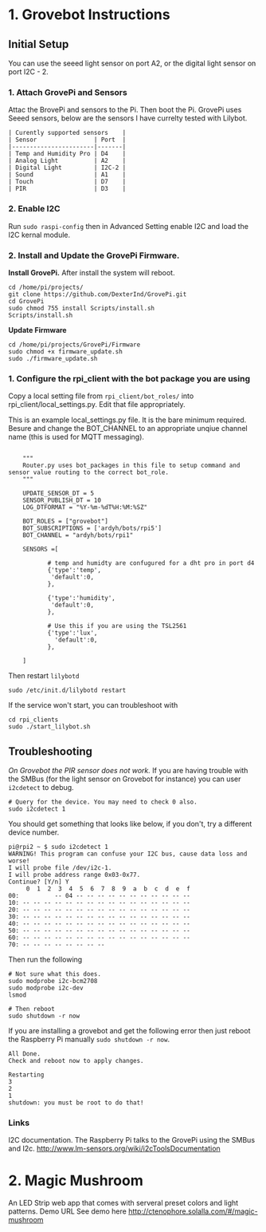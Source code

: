 # 1. Grovebot Instructions

## Initial Setup
You can use the seeed light sensor on port A2, or the digital light sensor on port I2C - 2.

### 1. Attach GrovePi and Sensors
Attac the BrovePi and sensors to the Pi. Then boot the Pi.
GrovePi uses Seeed sensors, below are the sensors I have currelty tested with Lilybot.

    | Curently supported sensors    |
    | Sensor                | Port  |
    |-----------------------|-------|
    | Temp and Humidity Pro | D4    |
    | Analog Light          | A2    |
    | Digital Light         | I2C-2 |
    | Sound                 | A1    |
    | Touch                 | D7    |
    | PIR                   | D3    |


### 2. Enable I2C
Run `sudo raspi-config` then in Advanced Setting enable I2C and load the I2C kernal module.


### 2. Install and Update the GrovePi Firmware.

**Install GrovePi.** After install the system will reboot.


    cd /home/pi/projects/
    git clone https://github.com/DexterInd/GrovePi.git
    cd GrovePi
    sudo chmod 755 install Scripts/install.sh
    Scripts/install.sh

**Update Firmware**


    cd /home/pi/projects/GrovePi/Firmware
    sudo chmod +x firmware_update.sh
    sudo ./firmware_update.sh




### 1. Configure the rpi_client with the bot package you are using

Copy a local setting file from `rpi_client/bot_roles/` into rpi_client/local_settings.py. Edit that file appropriately.

This is an example local_settings.py file. It is the bare minimum required. Besure and change the BOT_CHANNEL to
an appropriate unqiue channel name (this is used for MQTT messaging).

```#python

    """
    Router.py uses bot_packages in this file to setup command and sensor value routing to the correct bot_role.
    """

    UPDATE_SENSOR_DT = 5
    SENSOR_PUBLISH_DT = 10
    LOG_DTFORMAT = "%Y-%m-%dT%H:%M:%SZ"

    BOT_ROLES = ["grovebot"]
    BOT_SUBSCRIPTIONS = ['ardyh/bots/rpi5']
    BOT_CHANNEL = "ardyh/bots/rpi1"

    SENSORS =[
           
           # temp and humidty are confugured for a dht pro in port d4
           {'type':'temp',
            'default':0,
           },

           {'type':'humidity',
            'default':0,
           },

           # Use this if you are using the TSL2561
           {'type':'lux',
             'default':0,
           },

    ]

```


Then restart `lilybotd`

    sudo /etc/init.d/lilybotd restart

If the service won't start, you can troubleshoot with 
    
    cd rpi_clients
    sudo ./start_lilybot.sh



## Troubleshooting

*On Grovebot the PIR sensor does not work.*
If you are having trouble with the SMBus (for the light sensor on Grovebot for instance) you can user `i2cdetect` to debug.

```
# Query for the device. You may need to check 0 also. 
sudo i2cdetect 1
```

You should get something that looks like below, if you don't, try a different device number.


```
pi@rpi2 ~ $ sudo i2cdetect 1
WARNING! This program can confuse your I2C bus, cause data loss and worse!
I will probe file /dev/i2c-1.
I will probe address range 0x03-0x77.
Continue? [Y/n] Y
     0  1  2  3  4  5  6  7  8  9  a  b  c  d  e  f
00:          -- 04 -- -- -- -- -- -- -- -- -- -- -- 
10: -- -- -- -- -- -- -- -- -- -- -- -- -- -- -- -- 
20: -- -- -- -- -- -- -- -- -- -- -- -- -- -- -- -- 
30: -- -- -- -- -- -- -- -- -- -- -- -- -- -- -- -- 
40: -- -- -- -- -- -- -- -- -- -- -- -- -- -- -- -- 
50: -- -- -- -- -- -- -- -- -- -- -- -- -- -- -- -- 
60: -- -- -- -- -- -- -- -- -- -- -- -- -- -- -- -- 
70: -- -- -- -- -- -- -- --           
```

Then run the following

```
# Not sure what this does.
sudo modprobe i2c-bcm2708
sudo modprobe i2c-dev
lsmod

# Then reboot
sudo shutdown -r now
```


If you are installing a grovebot and get the following error then just reboot the Raspberry Pi manually `sudo shutdown -r now`.

```
All Done.
Check and reboot now to apply changes.
 
Restarting
3
2
1
shutdown: you must be root to do that!
```



### Links 
I2C documentation. The Raspberry Pi talks to the GrovePi using the SMBus and I2c.
http://www.lm-sensors.org/wiki/i2cToolsDocumentation



# 2. Magic Mushroom
An LED Strip web app that comes with serveral preset colors and light patterns. Demo URL
See demo here http://ctenophore.solalla.com/#/magic-mushroom 
